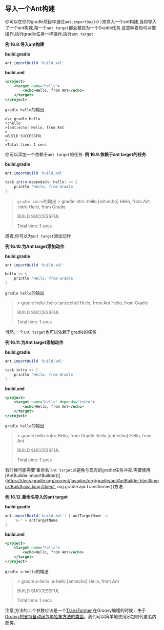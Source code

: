 ## 导入一个Ant构建

你可以在你的gradle项目中通过`ant.importBuild()`来导入一个ant构建,当你导入了一个ant构建,每一个`ant target`都会被视为一个Gradle任务.这意味着你可以像操作,执行gradle任务一样操作,执行`ant target`

**例 16.8.导入ant构建**

**build.gradle**
```gradle
ant.importBuild 'build.xml'
```
**build.xml**
```xml
<project>
    <target name="hello">
        <echo>Hello, from Ant</echo>
    </target>
</project>
```

`gradle hello`的输出

```
>\> gradle hello
>:hello
>[ant:echo] Hello, from Ant
>
>BUILD SUCCESSFUL
>
>Total time: 1 secs
```

你可以添加一个依赖于`ant target`的任务:
**例 16.9.依赖于ant target的任务**

**build.gradle**
```gradle
ant.importBuild 'build.xml'

task intro(dependsOn: hello) << {
    println 'Hello, from Gradle'
}
```

>`gradle intro`的输出
>\> gradle intro
>:hello
>[ant:echo] Hello, from Ant
>:intro
>Hello, from Gradle
>
>BUILD SUCCESSFUL
>
>Total time: 1 secs

或者,你可以为`ant target`添加动作

**例 16.10.为Ant target添加动作**

**build.gradle**
```gradle
ant.importBuild 'build.xml'

hello << {
    println 'Hello, from Gradle'
}
```

`gradle hello`的输出
>\> gradle hello
>:hello
>[ant:echo] Hello, from Ant
>Hello, from Gradle
>
>BUILD SUCCESSFUL
>
>Total time: 1 secs

当然,一个`ant target`也可以依赖于gradle的任务

**例 16.11.为Ant target添加动作**

**build.gradle**
```gradle
ant.importBuild 'build.xml'

task intro << {
    println 'Hello, from Gradle'
}
```
**build.xml**
```xml
<project>
    <target name="hello" depends="intro">
        <echo>Hello, from Ant</echo>
    </target>
</project>
```

`gradle hello`的输出
>\> gradle hello
>:intro
>Hello, from Gradle
>:hello
>[ant:echo] Hello, from Ant
>
>BUILD SUCCESSFUL
>
>Total time: 1 secs

有时候可能需要'重命名'`ant target`以避免与现有的gradle任务冲突.需要使用[AntBuilder.importBuilder()](https://docs.gradle.org/current/javadoc/org/gradle/api/AntBuilder.html#importBuild(java.lang.Object, org.gradle.api.Transformer))方法.

**例 16.12.重命名导入的ant target**

**build.gradle**
```gradle
ant.importBuild('build.xml') { antTargetName ->
    'a-' + antTargetName
}
```
**build.xml**
```xml
<project>
    <target name="hello">
        <echo>Hello, from Ant</echo>
    </target>
</project>
```

`gradle a-hello`的输出
>\> gradle a-hello
>:a-hello
>[ant:echo] Hello, from Ant
>
>BUILD SUCCESSFUL
>
>Total time: 1 secs

注意,方法的二个参数应该是一个[TransFormer](https://docs.gradle.org/current/javadoc/org/gradle/api/Transformer.html),在Groovy编程的时候，由于[Groovy的支持自动闭包单抽象方法的类型](http://mrhaki.blogspot.ie/2013/11/groovy-goodness-implicit-closure.html)。我们可以简单地使用闭包取代匿名内部类，

